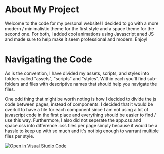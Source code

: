 # About My Project # 
Welcome to the code for my personal website! I decided to go with a more modern / minimalistic theme for the first style and a space theme for the second one. For both, I added cool animations using Javascript aned JS and made sure to help make it seem professional and modern.
Enjoy!

# Navigating the Code #
As is the convention, I have divided my assets, scripts, and styles into folders called "assets", "scripts" and "styles". Within each you'll find sub-folders and files with descriptive names that should help you navigate the files.

One odd thing that might be worth noting is how I decided to divide the js code between pages, instead of components. I decided that it would be overkill to have a file for each component since I am not using a lot of javascript code in the first place and everything should be easier to find / use this way. Furthermore, I also did not seperate the app.css and space.css into difference .css files per page simply because it would be a hassle to keep up with so much and it's not big enough to warrant multiple files per style. 

[![Open in Visual Studio Code](https://classroom.github.com/assets/open-in-vscode-c66648af7eb3fe8bc4f294546bfd86ef473780cde1dea487d3c4ff354943c9ae.svg)](https://classroom.github.com/online_ide?assignment_repo_id=9934667&assignment_repo_type=AssignmentRepo)
